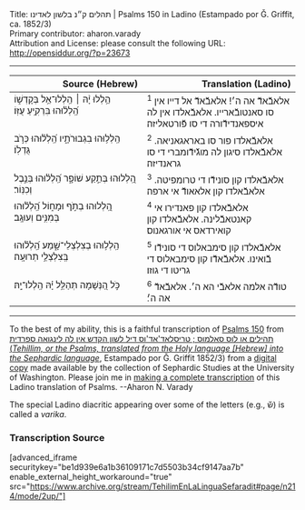 <html>
<head></head>
<body>
Title: תהלים ק״נ בלשון לאדינו | Psalms 150 in Ladino (Estampado por Ǧ. Griffit, ca. 1852/3)<br />
Primary contributor: aharon.varady<br />
Attribution and License: please consult the following URL: <a href="http://opensiddur.org/?p=23673">http://opensiddur.org/?p=23673</a>
<p />
<hr />

<table style="margin-left: auto;margin-right: auto;" class="draggable">
<thead><tr><th id="x" style="text-align: right;">Source (Hebrew)</th><th style="text-align: right;">Translation (Ladino)</th></tr></thead>
<tbody>
<tr><td style="vertical-align:top;" width="46%">
<div class="liturgy"><span lang="he">
הַ֥לְלוּ יָ֨הּ ׀ 
הַֽלְלוּ־אֵ֥ל בְּקָדְשׁ֑וֹ 
הַֽ֝לְל֗וּהוּ בִּרְקִ֥יעַ עֻזּֽוֹ׃
</span></div></td>
 
<td style="vertical-align:top;" width="53%">
<div class="ladino"><span lang="he">
<sup>1</sup> אלאבﬞאדﬞ אה ה׳! 
אלאבﬞאדﬞ אל דייו אין סו סאנטובﬞארייו. 
אלאבﬞאלדו אין לה איספאנדידﬞורה די סו פﬞורטאליזה׃ 
</div></td></tr>


<tr><td style="vertical-align:top;" width="46%">
<div class="liturgy"><span lang="he">
הַֽלְל֥וּהוּ בִגְבוּרֹתָ֑יו 
הַֽ֝לְל֗וּהוּ כְּרֹ֣ב גֻּדְלֽוֹ׃
</span></div></td>
 
<td style="vertical-align:top;" width="53%">
<div class="ladino"><span lang="he">
<sup>2</sup> אלאבﬞאלדו פור סו באראגאניאה. 
אלאבﬞאלדו סיגון לה מוגﬞידﬞומברי די סו גראנדיזה׃ 
</div></td></tr>


<tr><td style="vertical-align:top;" width="46%">
<div class="liturgy"><span lang="he">
הַֽ֭לְלוּהוּ בְּתֵ֣קַע שׁוֹפָ֑ר 
הַֽ֝לְל֗וּהוּ בְּנֵ֣בֶל וְכִנּֽוֹר׃
</span></div></td>
 
<td style="vertical-align:top;" width="53%">
<div class="ladino"><span lang="he">
<sup>3</sup> אלאבﬞאלדו קון סונידﬞו די טרומפיטה. 
אלאבﬞאלדו קון אלאאודﬞ אי ארפה׃ 
</div></td></tr>


<tr><td style="vertical-align:top;" width="46%">
<div class="liturgy"><span lang="he">
הַֽ֭לְלוּהוּ בְתֹ֣ף וּמָח֑וֹל 
הַֽ֝לְל֗וּהוּ בְּמִנִּ֥ים וְעוּגָֽב׃
</span></div></td>
 
<td style="vertical-align:top;" width="53%">
<div class="ladino"><span lang="he">
<sup>4</sup> אלאבﬞאלדו קון פאנדירו אי קאנטאבﬞלינה. 
אלאבﬞאלדו קון קואירדאס אי אורגאנוס׃ 
</div></td></tr>


<tr><td style="vertical-align:top;" width="46%">
<div class="liturgy"><span lang="he">
הַֽלְל֥וּהוּ בְצִלְצְלֵי־שָׁ֑מַע 
הַֽ֝לְל֗וּהוּ בְּֽצִלְצְלֵ֥י תְרוּעָֽה׃
</span></div></td>
 
<td style="vertical-align:top;" width="53%">
<div class="ladino"><span lang="he">
<sup>5</sup> אלאבﬞאלדו קון סימבאלוס די סונידﬞו בﬞואינו. 
אלאבﬞאדﬞו קון סימבאלוס די גריטו די גוזו׃ 
</div></td></tr>


<tr><td style="vertical-align:top;" width="46%">
<div class="liturgy"><span lang="he">
כֹּ֣ל הַ֭נְּשָׁמָה תְּהַלֵּ֥ל יָ֗הּ 
הַֽלְלוּ־יָֽהּ׃
</span></div></td>
 
<td style="vertical-align:top;" width="53%">
<div class="ladino"><span lang="he">
<sup>6</sup> טודﬞה אלמה אלאבﬞי הא ה׳. 
אלאבﬞאדﬞ אה ה׳׃
</div></td></tr>
</tbody></table>

<hr />

To the best of my ability, this is a faithful transcription of <a href="https://en.wikipedia.org/wiki/Psalm_150">Psalms 150</a> from <a href="https://opensiddur.org/works-in-progress/needing-transcription/ladino-translation-tehilim-1852/">תהילים או לוס סאלמוס ; טריסלאד'אד'וס דיל לשון הקדש אין לה לינגואה ספרדית (<em>Tehillim, or the Psalms, translated from the Holy language [Hebrew] into the Sephardic language</em></a>, Estampado por Ǧ. Griffit 1852/3) from a <a href="http://digitalcollections.lib.washington.edu/cdm/compoundobject/collection/p16786coll3/id/2453/rec/">digital copy</a> made available by the collection of Sephardic Studies at the University of Washington. Please join me in <a href="https://he.wikisource.org/wiki/%D7%9E%D7%A4%D7%AA%D7%97:Tehilim,_o_los_Salmos,_trezladados_del_leshon_ha-%E1%B8%B3odesh_en_la_lingua_Sefaradit.pdf">making a complete transcription</a> of this Ladino translation of Psalms. --Aharon N. Varady

The special Ladino diacritic appearing over some of the letters (e.g., שﬞ) is called a <em>varika</em>.

<h3>Transcription Source</h3>

[advanced_iframe securitykey="be1d939e6a1b36109171c7d5503b34cf9147aa7b" enable_external_height_workaround="true" src="https://www.archive.org/stream/TehilimEnLaLinguaSefaradit#page/n214/mode/2up/"]
</body>
</html>